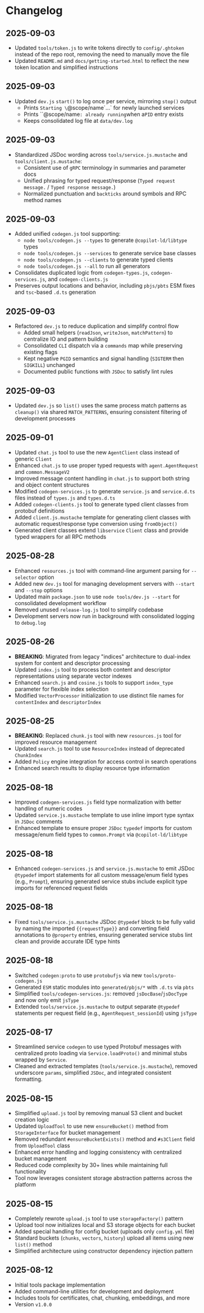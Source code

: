 # Changelog

## 2025-09-03

- Updated `tools/token.js` to write tokens directly to `config/.ghtoken` instead
  of the repo root, removing the need to manually move the file
- Updated `README.md` and `docs/getting-started.html` to reflect the new token
  location and simplified instructions

## 2025-09-03

- Updated `dev.js` `start()` to log once per service, mirroring `stop()` output
  - Prints `Starting \`@scope/name\`...` for newly launched services
  - Prints ``@scope/name`: already running`when a`PID` entry exists
  - Keeps consolidated log file at `data/dev.log`

## 2025-09-03

- Standardized JSDoc wording across `tools/service.js.mustache` and
  `tools/client.js.mustache`:
  - Consistent use of `gRPC` terminology in summaries and parameter docs
  - Unified phrasing for typed request/response (`Typed request message.` /
    `Typed response message.`)
  - Normalized punctuation and `backticks` around symbols and RPC method names

## 2025-09-03

- Added unified `codegen.js` tool supporting:
  - `node tools/codegen.js --types` to generate `@copilot-ld/libtype` types
  - `node tools/codegen.js --services` to generate service base classes
  - `node tools/codegen.js --clients` to generate typed clients
  - `node tools/codegen.js --all` to run all generators
- Consolidates duplicated logic from `codegen-types.js`, `codegen-services.js`,
  and `codegen-clients.js`
- Preserves output locations and behavior, including `pbjs/pbts` ESM fixes and
  `tsc`-based `.d.ts` generation

## 2025-09-03

- Refactored `dev.js` to reduce duplication and simplify control flow
  - Added small helpers (`readJson`, `writeJson`, `matchPattern`) to centralize
    IO and pattern building
  - Consolidated `CLI` dispatch via a `commands` map while preserving existing
    flags
  - Kept negative `PGID` semantics and signal handling (`SIGTERM` then
    `SIGKILL`) unchanged
  - Documented public functions with `JSDoc` to satisfy lint rules

## 2025-09-03

- Updated `dev.js` so `list()` uses the same process match patterns as
  `cleanup()` via shared `MATCH_PATTERNS`, ensuring consistent filtering of
  development processes

## 2025-09-01

- Updated `chat.js` tool to use the new `AgentClient` class instead of generic
  `Client`
- Enhanced `chat.js` to use proper typed requests with `agent.AgentRequest` and
  `common.MessageV2`
- Improved message content handling in `chat.js` to support both string and
  object content structures
- Modified `codegen-services.js` to generate `service.js` and `service.d.ts`
  files instead of `types.js` and `types.d.ts`
- Added `codegen-clients.js` tool to generate typed client classes from protobuf
  definitions
- Added `client.js.mustache` template for generating client classes with
  automatic request/response type conversion using `fromObject()`
- Generated client classes extend `libservice` `Client` class and provide typed
  wrappers for all RPC methods

## 2025-08-28

- Enhanced `resources.js` tool with command-line argument parsing for
  `--selector` option
- Added new `dev.js` tool for managing development servers with `--start` and
  `--stop` options
- Updated main `package.json` to use `node tools/dev.js --start` for
  consolidated development workflow
- Removed unused `release-log.js` tool to simplify codebase
- Development servers now run in background with consolidated logging to
  `debug.log`

## 2025-08-26

- **BREAKING**: Migrated from legacy "indices" architecture to dual-index system
  for content and descriptor processing
- Updated `index.js` tool to process both content and descriptor representations
  using separate vector indexes
- Enhanced `search.js` and `cosine.js` tools to support `index_type` parameter
  for flexible index selection
- Modified `VectorProcessor` initialization to use distinct file names for
  `contentIndex` and `descriptorIndex`

## 2025-08-25

- **BREAKING**: Replaced `chunk.js` tool with new `resources.js` tool for
  improved resource management
- Updated `search.js` tool to use `ResourceIndex` instead of deprecated
  `ChunkIndex`
- Added `Policy` engine integration for access control in search operations
- Enhanced search results to display resource type information

## 2025-08-18

- Improved `codegen-services.js` field type normalization with better handling
  of numeric codes
- Updated `service.js.mustache` template to use inline import type syntax in
  `JSDoc` comments
- Enhanced template to ensure proper `JSDoc` `typedef` imports for custom
  message/enum field types to `common.Prompt` via `@copilot-ld/libtype`

## 2025-08-18

- Enhanced `codegen-services.js` and `service.js.mustache` to emit JSDoc
  `@typedef` import statements for all custom message/enum field types (e.g.,
  `Prompt`), ensuring generated service stubs include explicit type imports for
  referenced request fields

## 2025-08-18

- Fixed `tools/service.js.mustache` JSDoc `@typedef` block to be fully valid by
  naming the imported `{{requestType}}` and converting field annotations to
  `@property` entries, ensuring generated service stubs lint clean and provide
  accurate IDE type hints

## 2025-08-18

- Switched `codegen:proto` to use `protobufjs` via new `tools/proto-codegen.js`
- Generated `ESM` static modules into `generated/pbjs/*` with `.d.ts` via `pbts`
- Simplified `tools/codegen-services.js`: removed `jsDocBase`/`jsDocType` and
  now only emit `jsType`
- Extended `tools/service.js.mustache` to output separate `@typedef` statements
  per request field (e.g., `AgentRequest_sessionId`) using `jsType`

## 2025-08-17

- Streamlined service `codegen` to use typed Protobuf messages with centralized
  proto loading via `Service.loadProto()` and minimal stubs wrapped by
  `Service`.
- Cleaned and extracted templates (`tools/service.js.mustache`), removed
  underscore `params`, simplified `JSDoc`, and integrated consistent formatting.

## 2025-08-15

- Simplified `upload.js` tool by removing manual S3 client and bucket creation
  logic
- Updated `UploadTool` to use new `ensureBucket()` method from
  `StorageInterface` for bucket management
- Removed redundant `#ensureBucketExists()` method and `#s3Client` field from
  `UploadTool` class
- Enhanced error handling and logging consistency with centralized bucket
  management
- Reduced code complexity by 30+ lines while maintaining full functionality
- Tool now leverages consistent storage abstraction patterns across the platform

## 2025-08-15

- Completely rewrote `upload.js` tool to use `storageFactory()` pattern
- Upload tool now initializes local and S3 storage objects for each bucket
- Added special handling for config bucket (uploads only `config.yml` file)
- Standard buckets (`chunks`, `vectors`, `history`) upload all items using new
  `list()` method
- Simplified architecture using constructor dependency injection pattern

## 2025-08-12

- Initial tools package implementation
- Added command-line utilities for development and deployment
- Includes tools for certificates, chat, chunking, embeddings, and more
- Version `v1.0.0`
